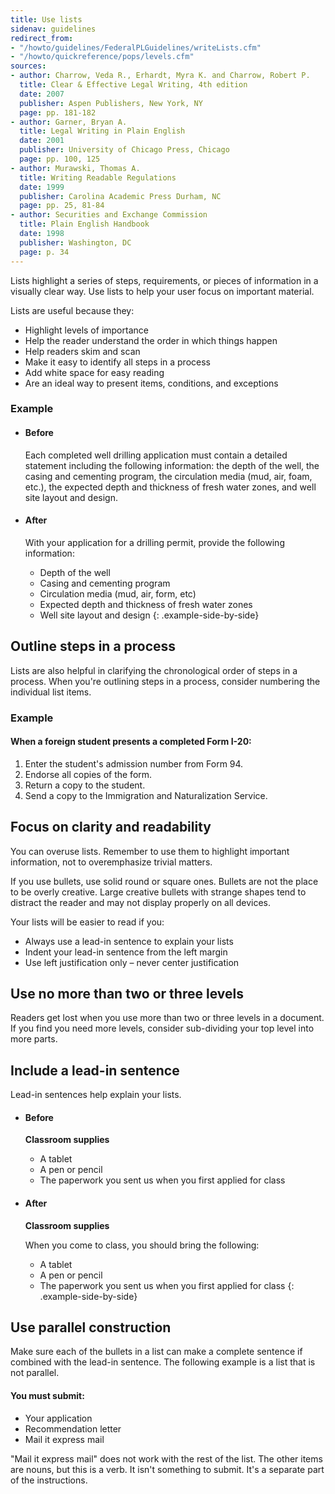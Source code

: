 ```yaml
---
title: Use lists
sidenav: guidelines
redirect_from:
- "/howto/guidelines/FederalPLGuidelines/writeLists.cfm"
- "/howto/quickreference/pops/levels.cfm"
sources:
- author: Charrow, Veda R., Erhardt, Myra K. and Charrow, Robert P.
  title: Clear & Effective Legal Writing, 4th edition
  date: 2007
  publisher: Aspen Publishers, New York, NY
  page: pp. 181-182
- author: Garner, Bryan A.
  title: Legal Writing in Plain English
  date: 2001
  publisher: University of Chicago Press, Chicago
  page: pp. 100, 125
- author: Murawski, Thomas A.
  title: Writing Readable Regulations
  date: 1999
  publisher: Carolina Academic Press Durham, NC
  page: pp. 25, 81-84
- author: Securities and Exchange Commission
  title: Plain English Handbook
  date: 1998
  publisher: Washington, DC
  page: p. 34
---
```


Lists highlight a series of steps, requirements, or pieces of information in a visually clear way. Use lists to help your user focus on important material.

Lists are useful because they:

- Highlight levels of importance
- Help the reader understand the order in which things happen
- Help readers skim and scan
- Make it easy to identify all steps in a process
- Add white space for easy reading
- Are an ideal way to present items, conditions, and exceptions

### Example

* #### Before

  Each completed well drilling application must contain a detailed statement including the following information: the depth of the well, the casing and cementing program, the circulation media (mud, air, foam, etc.), the expected depth and thickness of fresh water zones, and well site layout and design.

* #### After

  With your application for a drilling permit, provide the following information:

  - Depth of the well
  - Casing and cementing program
  - Circulation media (mud, air, form, etc)
  - Expected depth and thickness of fresh water zones
  - Well site layout and design
{: .example-side-by-side}

## Outline steps in a process

Lists are also helpful in clarifying the chronological order of steps in a process. When you're outlining steps in a process, consider numbering the individual list items.

### Example

<div class="example-container">

#### When a foreign student presents a completed Form I-20:

1. Enter the student's admission number from Form 94.
2. Endorse all copies of the form.
3. Return a copy to the student.
4. Send a copy to the Immigration and Naturalization Service.

</div>

## Focus on clarity and readability

You can overuse lists. Remember to use them to highlight important information, not to overemphasize trivial matters.

If you use bullets, use solid round or square ones. Bullets are not the place to be overly creative. Large creative bullets with strange shapes tend to distract the reader and may not display properly on all devices.

Your lists will be easier to read if you:

- Always use a lead-in sentence to explain your lists
- Indent your lead-in sentence from the left margin
- Use left justification only – never center justification

## Use no more than two or three levels

Readers get lost when you use more than two or three levels in a document. If you find you need more levels, consider sub-dividing your top level into more parts.

## Include a lead-in sentence

Lead-in sentences help explain your lists.

* #### Before

  **Classroom supplies**
  - A tablet
  - A pen or pencil
  - The paperwork you sent us when you first applied for class

* #### After

  **Classroom supplies**

  When you come to class, you should bring the following:
  - A tablet
  - A pen or pencil
  - The paperwork you sent us when you first applied for class
{: .example-side-by-side}

## Use parallel construction

Make sure each of the bullets in a list can make a complete sentence if combined with the lead-in sentence. The following example is a list that is not parallel.

<div class="example-container">

#### You must submit:

- Your application
- Recommendation letter
- Mail it express mail

</div>

"Mail it express mail" does not work with the rest of the list. The other items are nouns, but this is a verb. It isn't something to submit. It's a separate part of the instructions.
